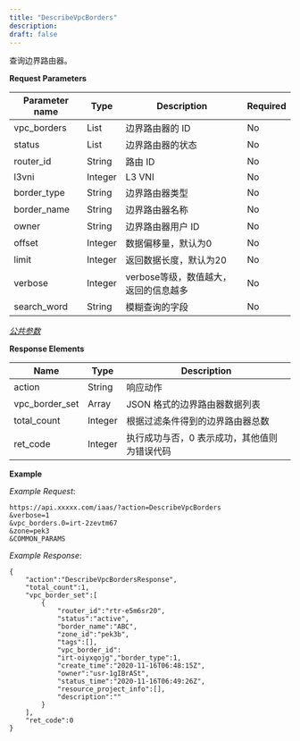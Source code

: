 ```yaml
---
title: "DescribeVpcBorders"
description: 
draft: false
---
```




查询边界路由器。


**Request Parameters**

| Parameter name | Type | Description | Required |
| --- | --- | --- | --- |
| vpc_borders | List | 边界路由器的 ID | No |
| status | List | 边界路由器的状态 | No |
| router_id | String | 路由 ID | No |
| l3vni | Integer | L3 VNI | No |
| border_type | String | 边界路由器类型 | No |
| border_name | String | 边界路由器名称 | No |
| owner | String | 边界路由器用户 ID | No |
| offset | Integer | 数据偏移量，默认为0 | No |
| limit | Integer | 返回数据长度，默认为20 | No |
| verbose | Integer | verbose等级，数值越大，返回的信息越多 | No |
| search_word | String | 模糊查询的字段 | No |

[_公共参数_](../../../parameters/)

**Response Elements**

| Name | Type | Description |
| --- | --- | --- |
| action | String | 响应动作 |
| vpc_border_set | Array | JSON 格式的边界路由器数据列表 |
| total_count | Integer | 根据过滤条件得到的边界路由器总数 |
| ret_code | Integer | 执行成功与否，0 表示成功，其他值则为错误代码 |

**Example**

_Example Request_:

```
https://api.xxxxx.com/iaas/?action=DescribeVpcBorders
&verbose=1
&vpc_borders.0=irt-2zevtm67
&zone=pek3
&COMMON_PARAMS
```

_Example Response_:

```
{
    "action":"DescribeVpcBordersResponse",
    "total_count":1,
    "vpc_border_set":[
        {
            "router_id":"rtr-e5m6sr20",
            "status":"active",
            "border_name":"ABC",
            "zone_id":"pek3b",
            "tags":[],
            "vpc_border_id":
            "irt-oiyxqojg","border_type":1,
            "create_time":"2020-11-16T06:48:15Z",
            "owner":"usr-1gIBrASt",
            "status_time":"2020-11-16T06:49:26Z",
            "resource_project_info":[],
            "description":""
        }
    ],
    "ret_code":0
}
```
